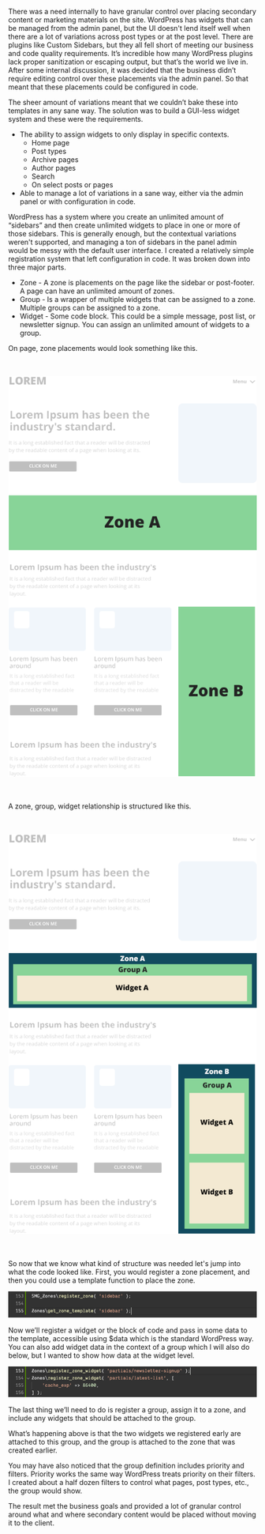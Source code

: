 There was a need internally to have granular control over placing secondary content or marketing materials on the site. WordPress has widgets that can be managed from the admin panel, but the UI doesn't lend itself well when there are a lot of variations across post types or at the post level. There are plugins like Custom Sidebars, but they all fell short of meeting our business and code quality requirements. It’s incredible how many WordPress plugins lack proper sanitization or escaping output, but that’s the world we live in. After some internal discussion, it was decided that the business didn’t require editing control over these placements via the admin panel. So that meant that these placements could be configured in code.

The sheer amount of variations meant that we couldn’t bake these into templates in any sane way. The solution was to build a GUI-less widget system and these were the requirements.

- The ability to assign widgets to only display in specific contexts.
    - Home page
    - Post types
    - Archive pages
    - Author pages
    - Search
    - On select posts or pages
- Able to manage a lot of variations in a sane way, either via the admin panel or with configuration in code.

WordPress has a system where you create an unlimited amount of “sidebars” and then create unlimited widgets to place in one or more of those sidebars. This is generally enough, but the contextual variations weren't supported, and managing a ton of sidebars in the panel admin would be messy with the default user interface. I created a relatively simple registration system that left configuration in code. It was broken down into three major parts.


- Zone - A zone is placements on the page like the sidebar or post-footer. A page can have an unlimited amount of zones.
- Group - Is a wrapper of multiple widgets that can be assigned to a zone. Multiple groups can be assigned to a zone.
- Widget - Some code block. This could be a simple message, post list, or newsletter signup. You can assign an unlimited amount of widgets to a group.

On page, zone placements would look something like this.
<br /><br /><br />

![](/assets/images/content/wordpress-zones-and-widgets-as-code/diagram-1.png)
<br /><br /><br />

A zone, group, widget relationship is structured like this.
<br /><br /><br />

![](/assets/images/content/wordpress-zones-and-widgets-as-code/diagram-2.png)
<br /><br /><br />

So now that we know what kind of structure was needed let's jump into what the code looked like. First, you would register a zone placement, and then you could use a template function to place the zone.

![](/assets/images/content/wordpress-zones-and-widgets-as-code/code-block-1.png)

Now we’ll register a widget or the block of code and pass in some data to the template, accessible using $data which is the standard WordPress way. You can also add widget data in the context of a group which I will also do below, but I wanted to show how data at the widget level. 

![](/assets/images/content/wordpress-zones-and-widgets-as-code/code-block-2.png)

The last thing we’ll need to do is register a group, assign it to a zone, and include any widgets that should be attached to the group.

What’s happening above is that the two widgets we registered early are attached to this group, and the group is attached to the zone that was created earlier.

You may have also noticed that the group definition includes priority and filters. Priority works the same way WordPress treats priority on their filters. I created about a half dozen filters to control what pages, post types, etc., the group would show.

The result met the business goals and provided a lot of granular control around what and where secondary content would be placed without moving it to the client.
